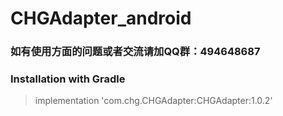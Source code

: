 # CHGAdapter_android

### 如有使用方面的问题或者交流请加QQ群：494648687

### Installation with Gradle

> implementation 'com.chg.CHGAdapter:CHGAdapter:1.0.2'


